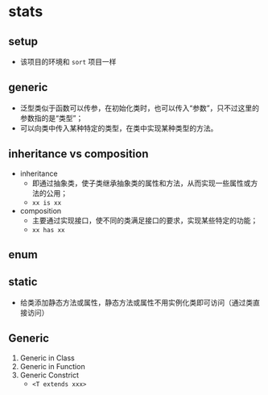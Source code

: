 # stats

## setup

- 该项目的环境和 `sort` 项目一样

## generic

- 泛型类似于函数可以传参，在初始化类时，也可以传入“参数”，只不过这里的参数指的是“类型”；
- 可以向类中传入某种特定的类型，在类中实现某种类型的方法。

## inheritance vs composition

- inheritance
  - 即通过抽象类，使子类继承抽象类的属性和方法，从而实现一些属性或方法的公用；
  - `xx is xx`
- composition
  - 主要通过实现接口，使不同的类满足接口的要求，实现某些特定的功能；
  - `xx has xx`

## enum

## static

- 给类添加静态方法或属性，静态方法或属性不用实例化类即可访问（通过类直接访问）

## Generic

1. Generic in Class
2. Generic in Function
3. Generic Constrict
   - `<T extends xxx>`

